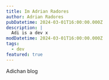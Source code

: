 ```yaml
---
title: Im Adrian Radores
author: Adrian Radores
pubDatetime: 2024-03-01T16:00:00.000Z
description: |
  Adi is a dev x
modDatetime: 2024-03-01T16:00:00.000Z
tags:
  - dev
featured: true
---
```


Adichan blog
